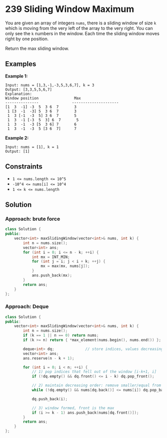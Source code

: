 # 239 Sliding Window Maximum

You are given an array of integers `nums`, there is a sliding window of size `k` which is moving from the very left of the array to the very right. You can only see the `k` numbers in the window. Each time the sliding window moves right by one position.

Return the max sliding window.

## Examples

**Example 1:**

```
Input: nums = [1,3,-1,-3,5,3,6,7], k = 3
Output: [3,3,5,5,6,7]
Explanation:
Window position                Max
---------------               ---------------------
[1  3  -1] -3  5  3 6  7       3
 1 [3  -1  -3] 5  3 6  7       3
 1  3 [-1  -3  5] 3 6  7       5
 1  3  -1 [-3  5  3] 6  7       5
 1  3  -1  -3 [5  3 6] 7       6
 1  3  -1  -3  5 [3 6  7]      7
```
**Example 2:**

```
Input: nums = [1], k = 1
Output: [1]
```
## Constraints
- `1 <= nums.length <= 10^5`
- `-10^4 <= nums[i] <= 10^4`
- `1 <= k <= nums.length`

## Solution

### Approach: brute force

```cpp
class Solution {
public:
    vector<int> maxSlidingWindow(vector<int>& nums, int k) {
        int n = nums.size();
        vector<int> ans;
        for (int i = 0; i <= n - k; ++i) {
            int mx = INT_MIN;
            for (int j = i; j < i + k; ++j) {
                mx = max(mx, nums[j]);
            }
            ans.push_back(mx);
        }
        return ans;
    }
};
```
### Approach: Deque

```cpp
class Solution {
public:
    vector<int> maxSlidingWindow(vector<int>& nums, int k) {
        int n = nums.size();
        if (k == 1 || n == 0) return nums;
        if (k >= n) return { *max_element(nums.begin(), nums.end()) };

        deque<int> dq;              // store indices, values decreasing
        vector<int> ans;
        ans.reserve(n - k + 1);

        for (int i = 0; i < n; ++i) {
            // 1) pop indices that fell out of the window [i-k+1, i]
            if (!dq.empty() && dq.front() <= i - k) dq.pop_front();

            // 2) maintain decreasing order: remove smaller/equal from back
            while (!dq.empty() && nums[dq.back()] <= nums[i]) dq.pop_back();

            dq.push_back(i);

            // 3) window formed, front is the max
            if (i >= k - 1) ans.push_back(nums[dq.front()]);
        }
        return ans;
    }
};
```